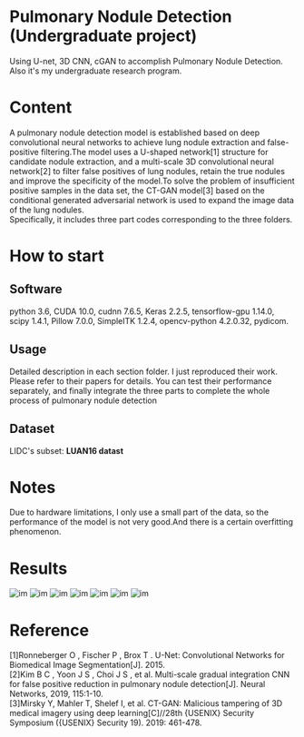 # Pulmonary Nodule Detection (Undergraduate project)
Using U-net, 3D CNN, cGAN to accomplish Pulmonary Nodule Detection. Also it's my undergraduate research program.


# Content
A pulmonary nodule detection model is established based on deep convolutional neural networks to achieve lung nodule extraction and false-positive filtering.The model uses a U-shaped network[1] structure for candidate nodule extraction, and a multi-scale 3D convolutional neural network[2] to filter false positives of lung nodules, retain the true nodules and improve the specificity of the model.To solve the problem of insufficient positive samples in the data set, the CT-GAN model[3] based on the conditional generated adversarial network is used to expand the image data of the lung nodules.<br>
Specifically, it includes three part codes corresponding to the three folders.

# How to start
## Software
python 3.6, CUDA 10.0, cudnn 7.6.5, Keras 2.2.5, tensorflow-gpu 1.14.0, scipy 1.4.1, Pillow 7.0.0, SimpleITK 1.2.4, opencv-python 4.2.0.32,
pydicom.

## Usage
Detailed description in each section folder. I just reproduced their work. Please refer to their papers for details. You can test their performance separately, and finally integrate the three parts to complete the whole process of pulmonary nodule detection

## Dataset
LIDC's subset: **LUAN16 datast** 


# Notes
Due to hardware limitations, I only use a small part of the data, so the performance of the model is not very good.And there is a certain overfitting phenomenon.

# Results
![im](https://github.com/liuzwin98/Pulmonary-Nodule-Detection-Based-on-Deep-Learning/blob/master/Results/Unet_loss.jpg)
![im](https://github.com/liuzwin98/Pulmonary-Nodule-Detection-Based-on-Deep-Learning/blob/master/Results/Unet_results.png)
![im](https://github.com/liuzwin98/Pulmonary-Nodule-Detection-Based-on-Deep-Learning/blob/master/Results/Unet_results2.png)
![im](https://github.com/liuzwin98/Pulmonary-Nodule-Detection-Based-on-Deep-Learning/blob/master/Results/3DCNN_acc.jpg)
![im](https://github.com/liuzwin98/Pulmonary-Nodule-Detection-Based-on-Deep-Learning/blob/master/Results/Roc.png)
![im](https://github.com/liuzwin98/Pulmonary-Nodule-Detection-Based-on-Deep-Learning/blob/master/Results/GAN_loss_curve.jpg)
![im](https://github.com/liuzwin98/Pulmonary-Nodule-Detection-Based-on-Deep-Learning/blob/master/Results/GAN_results.png)

# Reference
[1]Ronneberger O , Fischer P , Brox T . U-Net: Convolutional Networks for Biomedical Image Segmentation[J]. 2015.<br>
[2]Kim B C , Yoon J S , Choi J S , et al. Multi-scale gradual integration CNN for false positive reduction in pulmonary nodule detection[J]. Neural Networks, 2019, 115:1-10.<br>
[3]Mirsky Y, Mahler T, Shelef I, et al. CT-GAN: Malicious tampering of 3D medical imagery using deep learning[C]//28th {USENIX} Security Symposium ({USENIX} Security 19). 2019: 461-478.<br>
